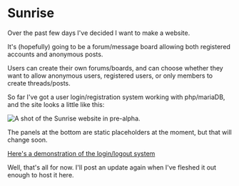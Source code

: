 # Sunrise
Over the past few days I've decided I want to make a website.

It's (hopefully) going to be a forum/message board allowing both registered accounts and anonymous posts.

Users can create their own forums/boards, and can choose whether they want to allow anonymous users, registered users, or only members to create threads/posts.

So far I've got a user login/registration system working with php/mariaDB, and the site looks a little like this:

 

![A shot of the Sunrise website in pre-alpha.](http://%current-domain/res/media/sunrise.png)

The panels at the bottom are static placeholders at the moment, but that will change soon.

[Here's a demonstration of the login/logout system](http://%current-domain/res/media/sunrise.webm)

Well, that's all for now. I'll post an update again when I've fleshed it out enough to host it here.
